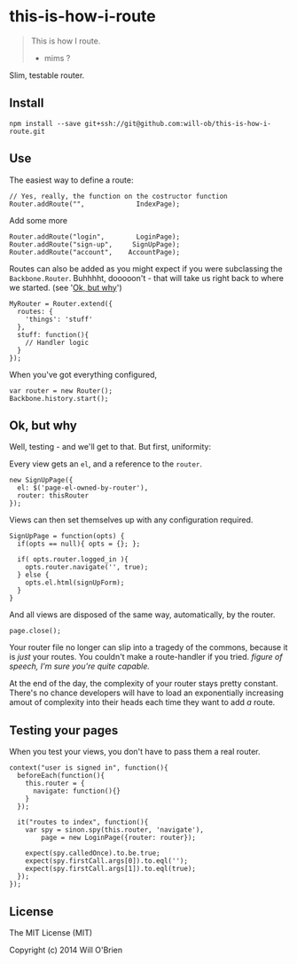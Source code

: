 this-is-how-i-route
===================

> This is how I route.   
>  - mims ?

Slim, testable router.

Install
---------

```
npm install --save git+ssh://git@github.com:will-ob/this-is-how-i-route.git
```

Use
----------

The easiest way to define a route:

```
// Yes, really, the function on the costructor function
Router.addRoute("",             IndexPage);
```

Add some more

```
Router.addRoute("login",        LoginPage);
Router.addRoute("sign-up",     SignUpPage);
Router.addRoute("account",    AccountPage);
```

Routes can also be added as you might expect if you were subclassing the `Backbone.Router`. Buhhhht, dooooon't - that will take us right back to where we started. (see '[Ok, but why](#ok-but-why)')

```
MyRouter = Router.extend({
  routes: {
    'things': 'stuff'
  },
  stuff: function(){
    // Handler logic
  }
});
```
When you've got everything configured,

```
var router = new Router();
Backbone.history.start();
```

Ok, but why
---------------

Well, testing - and we'll get to that. But first, uniformity:

Every view gets an `el`, and a reference to the `router`.

```
new SignUpPage({
  el: $('page-el-owned-by-router'),
  router: thisRouter
});
```

Views can then set themselves up with any configuration required.

```
SignUpPage = function(opts) {
  if(opts == null){ opts = {}; };

  if( opts.router.logged_in ){
    opts.router.navigate('', true);
  } else {
    opts.el.html(signUpForm);
  }
}
```

And all views are disposed of the same way, automatically, by the router.

```
page.close();
```

Your router file no longer can slip into a tragedy of the commons, because it is _just_ your routes. You couldn't make a route-handler if you tried. _figure of speech, I'm sure you're quite capable._

At the end of the day, the complexity of your router stays pretty constant. There's no chance developers will have to load an exponentially increasing amout of complexity into their heads each time they want to add _a_ route.

Testing your pages
------------------

When you test your views, you don't have to pass them a real router.


```
context("user is signed in", function(){
  beforeEach(function(){
    this.router = {
      navigate: function(){}
    }
  });

  it("routes to index", function(){
    var spy = sinon.spy(this.router, 'navigate'),
        page = new LoginPage({router: router});

    expect(spy.calledOnce).to.be.true;
    expect(spy.firstCall.args[0]).to.eql('');
    expect(spy.firstCall.args[1]).to.eql(true);
  });
});
```


License
--------

The MIT License (MIT)

Copyright (c) 2014 Will O'Brien


